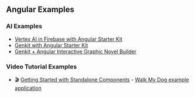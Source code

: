 ## Angular Examples

### AI Examples
* [Vertex AI in Firebase with Angular Starter Kit](./vertex-ai-firebase-angular-example)
* [Genkit with Angular Starter Kit](./genkit-angular-starter-kit/)
* [Genkit + Angular Interactive Graphic Novel Builder](./genkit-angular-story-generator/)

### Video Tutorial Examples
* 🎬 [Getting Started with Standalone Components](https://www.youtube.com/watch?v=x5PZwb4XurU) - [Walk My Dog example application](./walk-my-dog)